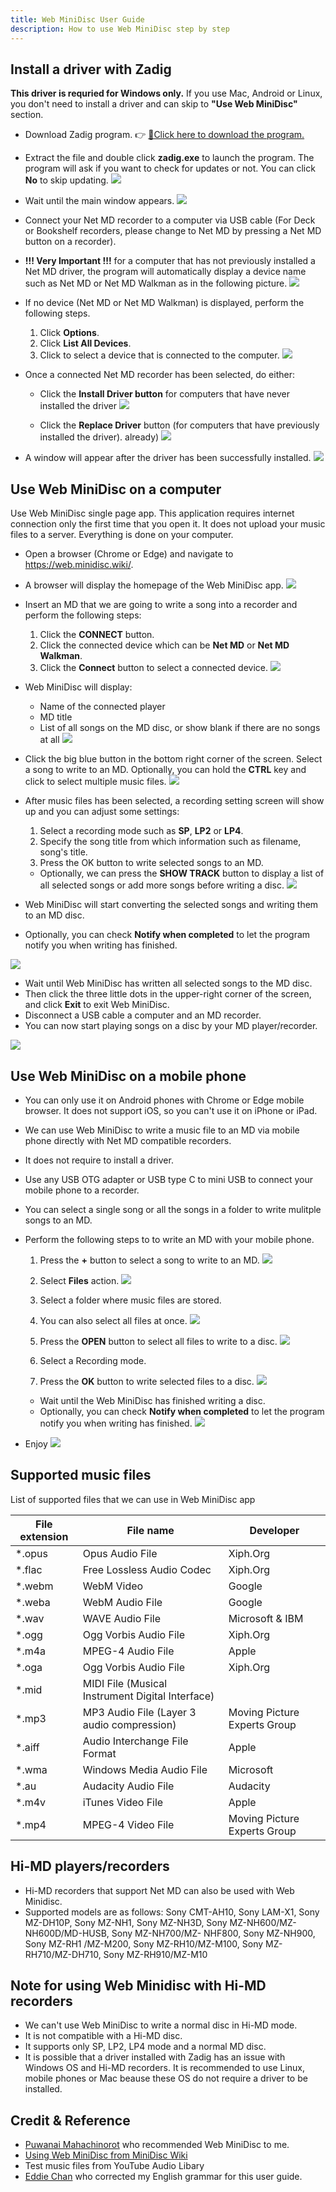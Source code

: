 ```yaml
---
title: Web MiniDisc User Guide
description: How to use Web MiniDisc step by step
---
```


## Install a driver with Zadig
**This driver is requried for Windows only.** If you use Mac, Android or Linux, you don't need to install a driver and can skip to **"Use Web MiniDisc"** section.

- Download Zadig program. 👉 [💾Click here to download the program.](files/zadig.zip)
- Extract the file and double click **zadig.exe** to launch the program.
  The program will ask if you want to check for updates or not. You can click **No** to skip updating.
  ![](images/web-mini-disc-user-guide/update-policy.png)

- Wait until the main window appears.
  ![](images/web-mini-disc-user-guide/default-window.png)

- Connect your Net MD recorder to a computer via USB cable (For Deck or Bookshelf recorders,
  please change to Net MD by pressing a Net MD button on a recorder).
- **!!! Very Important !!!** for a computer that has not previously installed a Net MD driver,
  the program will automatically display a device name such as Net MD or Net MD Walkman as in the following picture.
  ![](images/web-mini-disc-user-guide/auto-select-device.png)

- If no device (Net MD or Net MD Walkman) is displayed, perform the following steps.
  1. Click **Options**.
  2. Click **List All Devices**.
  3. Click to select a device that is connected to the computer.
  ![](images/web-mini-disc-user-guide/list-all-devices.png)

- Once a connected Net MD recorder has been selected, do either:
  - Click the **Install Driver button** for computers that have never installed the driver
  ![](images/web-mini-disc-user-guide/install-driver.png)

  - Click the **Replace Driver** button (for computers that have previously installed the driver). already)
  ![](images/web-mini-disc-user-guide/replace-driver.png)

- A window will appear after the driver has been successfully installed.
  ![](images/web-mini-disc-user-guide/driver-installed-successfully.png)

## Use Web MiniDisc on a computer
Use Web MiniDisc single page app. This application requires internet connection only the first time that you open it. It does not upload your music files to a server.
Everything is done on your computer.

- Open a browser (Chrome or Edge) and navigate to https://web.minidisc.wiki/.
- A browser will display the homepage of the Web MiniDisc app.
  ![](images/web-mini-disc-user-guide/home-page.png)

- Insert an MD that we are going to write a song into a recorder and perform the following steps:
  1. Click the **CONNECT** button.
  2. Click the connected device which can be **Net MD** or **Net MD Walkman**.
  3. Click the **Connect** button to select a connected device.
  ![](images/web-mini-disc-user-guide/connect-device.png)

- Web MiniDisc will display:
  - Name of the connected player
  - MD title
  - List of all songs on the MD disc, or show blank if there are no songs at all
  ![](images/web-mini-disc-user-guide/list-all-songs.png)

- Click the big blue button in the bottom right corner of the screen.
  Select a song to write to an MD.
  Optionally, you can hold the **CTRL** key and click to select multiple music files.
  ![](images/web-mini-disc-user-guide/select-songs.png)

- After music files has been selected, a recording setting screen will show up and you can adjust some settings:
  1. Select a recording mode such as **SP**, **LP2** or **LP4**.
  2. Specify the song title from which information such as filename, song's title.
  3. Press the OK button to write selected songs to an MD.
  - Optionally, we can press the **SHOW TRACK** button to display a list of all selected songs or add more songs before writing a disc.
  ![](images/web-mini-disc-user-guide/upload-settings.png)

- Web MiniDisc will start converting the selected songs and writing them to an MD disc.
- Optionally, you can check **Notify when completed** to let the program notify you when writing has finished.

![](images/web-mini-disc-user-guide/recording.png)

- Wait until Web MiniDisc has written all selected songs to the MD disc.
- Then click the three little dots in the upper-right corner of the screen, and click **Exit** to exit Web MiniDisc.
- Disconnect a USB cable a computer and an MD recorder.
- You can now start playing songs on a disc by your MD player/recorder.

![](images/web-mini-disc-user-guide/menu.png)

## Use Web MiniDisc on a mobile phone
- You can only use it on Android phones with Chrome or Edge mobile browser. It does not support iOS, so you can't use it on iPhone or iPad.
- We can use Web MiniDisc to write a music file to an MD via mobile phone directly with Net MD compatible recorders.
- It does not require to install a driver.
- Use any USB OTG adapter or USB type C to mini USB to connect your mobile phone to a recorder.
- You can select a single song or all the songs in a folder to write mulitple songs to an MD.
- Perform the following steps to to write an MD with your mobile phone.
  1. Press the **+** button to select a song to write to an MD.
    ![](images/web-mini-disc-user-guide/mobile-select-add-music-files.png)

  2. Select **Files** action.
    ![](images/web-mini-disc-user-guide/mobile-select-files-action.png)

  3. Select a folder where music files are stored.
  4. You can also select all files at once.
    ![](images/web-mini-disc-user-guide/mobile-select-all-music-files-in-a-folder.png)

  5. Press the **OPEN** button to select all files to write to a disc.
    ![](images/web-mini-disc-user-guide/mobile-select-open-files.png)

  6. Select a Recording mode.
  7. Press the **OK** button to write selected files to a disc.
    ![](images/web-mini-disc-user-guide/mobile-select-recording-mode-and-ok.png)

  - Wait until the Web MiniDisc has finished writing a disc.
  - Optionally, you can check **Notify when completed** to let the program notify you when writing has finished.
    ![](images/web-mini-disc-user-guide/mobile-recording-status.png)

- Enjoy
  ![](images/web-mini-disc-user-guide/web-mini-disc-on-mobile-phone.png)

## Supported music files
List of supported files that we can use in Web MiniDisc app

| File extension | File name                                        | Developer                    |
|----------------|--------------------------------------------------|------------------------------|
| *.opus         | Opus Audio File                                  | Xiph.Org                     |
| *.flac         | Free Lossless Audio Codec                        | Xiph.Org                     |
| *.webm         | WebM Video                                       | Google                       |
| *.weba         | WebM Audio File                                  | Google                       |
| *.wav          | WAVE Audio File                                  | Microsoft & IBM              |
| *.ogg          | Ogg Vorbis Audio File                            | Xiph.Org                     |
| *.m4a          | MPEG-4 Audio File                                | Apple                        |
| *.oga          | Ogg Vorbis Audio File                            | Xiph.Org                     |
| *.mid          | MIDI File (Musical Instrument Digital Interface) |                              |
| *.mp3          | MP3 Audio File   (Layer 3 audio compression)     | Moving Picture Experts Group |
| *.aiff         | Audio Interchange File Format                    | Apple                        |
| *.wma          | Windows Media Audio File                         | Microsoft                    |
| *.au           | Audacity Audio File                              | Audacity                     |
| *.m4v          | iTunes Video File                                | Apple                        |
| *.mp4          | MPEG-4 Video File                                | Moving Picture Experts Group |

## Hi-MD players/recorders
- Hi-MD recorders that support Net MD can also be used with Web Minidisc.
- Supported models are as follows: Sony CMT-AH10, Sony LAM-X1, Sony MZ-DH10P, Sony MZ-NH1, Sony MZ-NH3D, Sony MZ-NH600/MZ-NH600D/MD-HUSB, Sony MZ-NH700/MZ- NHF800, Sony MZ-NH900, Sony MZ-RH1 /MZ-M200, Sony MZ-RH10/MZ-M100, Sony MZ-RH710/MZ-DH710, Sony MZ-RH910/MZ-M10

## Note for using Web Minidisc with Hi-MD recorders
- We can't use Web MiniDisc to write a normal disc in Hi-MD mode.
- It is not compatible with a Hi-MD disc.
- It supports only SP, LP2, LP4 mode and a normal MD disc.
- It is possible that a driver installed with Zadig has an issue with Windows OS and Hi-MD recorders. It is recommended to use Linux, mobile phones or Mac beause these OS do not require a driver to be installed.

## Credit & Reference
- [Puwanai Mahachinorot](https://www.facebook.com/pinghitz) who recommended Web MiniDisc to me.
- [Using Web MiniDisc from MiniDisc Wiki](https://www.minidisc.wiki/guides/webminidisc)
- Test music files from YouTube Audio Libary
- [Eddie Chan](https://www.facebook.com/eddie.chan.942) who corrected my English grammar for this user guide.
